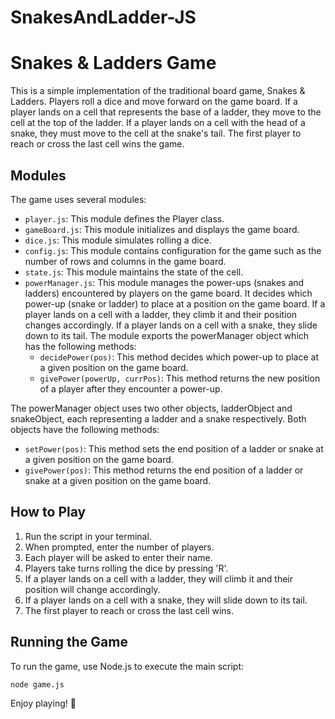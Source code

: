 # SnakesAndLadder-JS


# Snakes & Ladders Game

This is a simple implementation of the traditional board game, Snakes & Ladders. Players roll a dice and move forward on the game board. If a player lands on a cell that represents the base of a ladder, they move to the cell at the top of the ladder. If a player lands on a cell with the head of a snake, they must move to the cell at the snake's tail. The first player to reach or cross the last cell wins the game.

## Modules

The game uses several modules:

- `player.js`: This module defines the Player class.
- `gameBoard.js`: This module initializes and displays the game board.
- `dice.js`: This module simulates rolling a dice.
- `config.js`: This module contains configuration for the game such as the number of rows and columns in the game board.
- `state.js`: This module maintains the state of the cell.
- `powerManager.js`: This module manages the power-ups (snakes and ladders) encountered by players on the game board. It decides which power-up (snake or ladder) to place at a position on the game board. If a player lands on a cell with a ladder, they climb it and their position changes accordingly. If a player lands on a cell with a snake, they slide down to its tail. The module exports the powerManager object which has the following methods:
    - `decidePower(pos)`: This method decides which power-up to place at a given position on the game board.
    - `givePower(powerUp, currPos)`: This method returns the new position of a player after they encounter a power-up.

The powerManager object uses two other objects, ladderObject and snakeObject, each representing a ladder and a snake respectively. Both objects have the following methods:

   - `setPower(pos)`: This method sets the end position of a ladder or snake at a given position on the game board.
   - `givePower(pos)`: This method returns the end position of a ladder or snake at a given position on the game board.



## How to Play

1. Run the script in your terminal.
2. When prompted, enter the number of players.
3. Each player will be asked to enter their name.
4. Players take turns rolling the dice by pressing 'R'.
5. If a player lands on a cell with a ladder, they will climb it and their position will change accordingly.
6. If a player lands on a cell with a snake, they will slide down to its tail.
7. The first player to reach or cross the last cell wins.

## Running the Game

To run the game, use Node.js to execute the main script:

```bash
node game.js
```

Enjoy playing! 🎲
